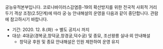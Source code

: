 궁능유적본부입니다. 코로나바이러스감염증-19의 확산방지를 위한 전국적 사회적 거리두기 격상 조정(2.5단계)에 따라 궁·능 안내해설의 운영을 다음과 같이 중단합니다. 관람에 참고하시기 바랍니다.  
- 기간: 2020. 12. 8.(화) → 별도 공지시 까지
- 대상: 4대궁(경복궁,창덕궁,창경궁,덕수궁) 및 종묘, 조선왕릉 실내·외 안내해설
  * 창덕궁 후원 및 종묘 안내해설은 인원 제한하여 운영 유지